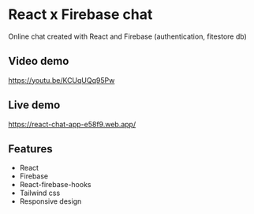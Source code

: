 # React x Firebase chat
Online chat created with React and Firebase (authentication, fitestore db)

## Video demo
https://youtu.be/KCUqUQq95Pw

## Live demo
https://react-chat-app-e58f9.web.app/

## Features
* React
* Firebase
* React-firebase-hooks
* Tailwind css
* Responsive design
